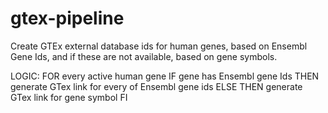 # gtex-pipeline
Create GTEx external database ids for human genes, based on Ensembl Gene Ids, and if these are not available, based on gene symbols.

LOGIC:
  FOR every active human gene
    IF gene has Ensembl gene Ids
	  THEN generate GTex link for every of Ensembl gene ids
	ELSE
	  THEN generate GTex link for gene symbol
	FI
